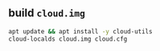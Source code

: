 ## build `cloud.img`

```sh
apt update && apt install -y cloud-utils
cloud-localds cloud.img cloud.cfg
```
